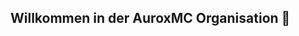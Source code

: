 ## Willkommen in der AuroxMC Organisation 👋

<!--

**Finde mehr über AuroxMC heraus:**
🌍 • https://www.auroxmc.de
📢 • https://discord.auroxmc.de
🐦 • https://twitter.com/Aurox_MC
